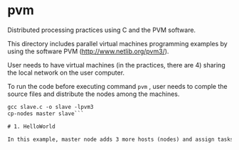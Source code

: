 # pvm
Distributed processing practices using C and the PVM software.

This directory includes parallel virtual machines programming examples by using the software PVM (http://www.netlib.org/pvm3/).

User needs to have virtual machines (in the practices, there are 4) sharing the local network on the user computer.

To run the code before executing command `pvm` , user needs to comple the source files and distribute the nodes among the machines.

```gcc master.c -o master -lpvm3
gcc slave.c -o slave -lpvm3
cp-nodes master slave```

# 1. HelloWorld

In this example, master node adds 3 more hosts (nodes) and assign tasks to them, including itself. That means we have 4 machines which also means 4 nodes. Master host spawns 4 tasks and sends message to each of them. The exercise is simply to make slave hosts print "Hello World!" message received from the master host.